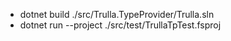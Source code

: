 
* dotnet build ./src/Trulla.TypeProvider/Trulla.sln
* dotnet run --project ./src/test/TrullaTpTest.fsproj
